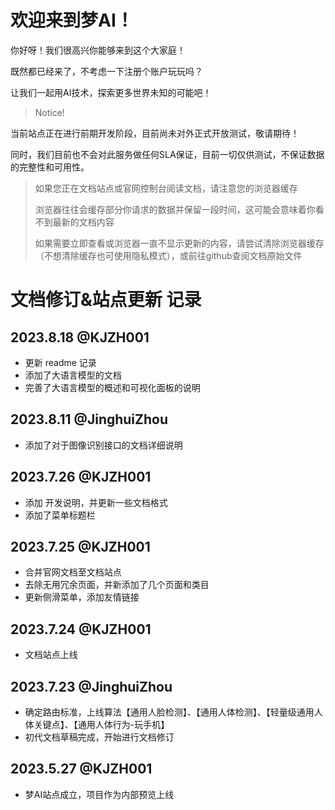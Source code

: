 # 欢迎来到梦AI！
你好呀！我们很高兴你能够来到这个大家庭！

既然都已经来了，不考虑一下注册个账户玩玩吗？

让我们一起用AI技术，探索更多世界未知的可能吧！

> Notice!

当前站点正在进行前期开发阶段，目前尚未对外正式开放测试，敬请期待！

同时，我们目前也不会对此服务做任何SLA保证，目前一切仅供测试，不保证数据的完整性和可用性。

> 如果您正在文档站点或官网控制台阅读文档，请注意您的浏览器缓存
> 
> 浏览器往往会缓存部分你请求的数据并保留一段时间，这可能会意味着你看不到最新的文档内容
> 
> 如果需要立即查看或浏览器一直不显示更新的内容，请尝试清除浏览器缓存（不想清除缓存也可使用隐私模式），或前往github查阅文档原始文件

# 文档修订&站点更新 记录
## 2023.8.18 @KJZH001
- 更新 readme 记录
- 添加了大语言模型的文档
- 完善了大语言模型的概述和可视化面板的说明

## 2023.8.11 @JinghuiZhou
- 添加了对于图像识别接口的文档详细说明

## 2023.7.26 @KJZH001
- 添加 开发说明，并更新一些文档格式
- 添加了菜单标题栏

## 2023.7.25 @KJZH001
- 合并官网文档至文档站点
- 去除无用冗余页面，并新添加了几个页面和类目
- 更新侧滑菜单，添加友情链接

## 2023.7.24 @KJZH001
- 文档站点上线

## 2023.7.23 @JinghuiZhou
- 确定路由标准，上线算法【通用人脸检测】、【通用人体检测】、【轻量级通用人体关键点】、【通用人体行为-玩手机】
- 初代文档草稿完成，开始进行文档修订

## 2023.5.27  @KJZH001
- 梦AI站点成立，项目作为内部预览上线
